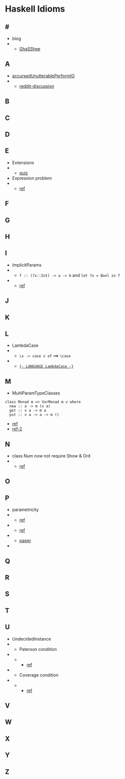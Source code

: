 # Haskell Idioms

## \#
* blog
* + [GhaSShee](https://ghassheee.github.io/)

## A
* [accursedUnutterablePerformIO](https://github.com/haskell/bytestring/blob/master/Data/ByteString/Internal.hs#L566)
* + [reddit-discussion](https://www.reddit.com/r/haskell/comments/7ykrv3/xkcds_prediction_for_a_haskellrelated_cve_in_2018/duhfa2h/)

## B



## C


## D



## E
* Extensions
* + [quiz](https://codegolf.stackexchange.com/questions/153744/wait-what-language-is-this)
* Expression problem
* + [ref](https://eli.thegreenplace.net/2016/the-expression-problem-and-its-solutions/)


## F



## G


## H



## I
* ImplicitParams
* + `f :: (?x::Int) -> a -> b`  and `let ?x = Bool in f`
* + [ref](https://stackoverflow.com/questions/11141600/implicit-parameter-and-function)


## J



## K


## L
* LambdaCase
* + `\x -> case x of` ==> `\case`
* + [`{- LANGUAGE LambdaCase -}`](http://storm-country.com/blog/LambdaCase)


## M
* MultiParamTypeClasses
```
class Monad m => VarMonad m v where
  new :: a -> m (v a)
  get :: v a -> m a
  put :: v a -> a -> m ()
```
* [ref](https://wiki.haskell.org/Multi-parameter_type_class)
* [ref-2](https://ocharles.org.uk/blog/posts/2014-12-13-multi-param-type-classes.html)


## N
* class Num now not require Show & Ord
* + [ref](https://stackoverflow.com/questions/46994665/typeclass-constraints-necessary-for-a-function-that-prints-integers-not-greater)


## O


## P
* parametricity
* + [ref](https://www.well-typed.com/blog/2015/05/parametricity/)
* + [ref](https://www.well-typed.com/blog/2015/08/parametricity-part2/)
* + [paper](http://www.cs.bham.ac.uk/~udr/papers/logical-relations-and-parametricity.pdf)
* 



## Q



## R



## S



## T



## U
* UndecidedInstance
* + Paterson condition
* + - [ref](https://downloads.haskell.org/~ghc/latest/docs/html/users_guide/glasgow_exts.html#instance-termination)
* + Coverage condition
* + - [ref](https://stackoverflow.com/questions/13538937/the-coverage-condition-fails)


## V



## W



## X



## Y



## Z

